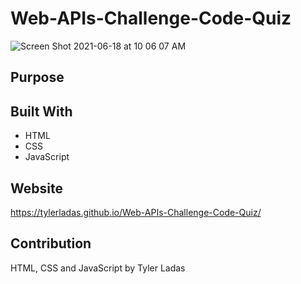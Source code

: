 # Web-APIs-Challenge-Code-Quiz

![Screen Shot 2021-06-18 at 10 06 07 AM](https://user-images.githubusercontent.com/78171259/122573788-f6033880-d01c-11eb-85f1-bc2e48606e6e.png)

## Purpose
 

## Built With
* HTML
* CSS
* JavaScript

## Website
https://tylerladas.github.io/Web-APIs-Challenge-Code-Quiz/

## Contribution
HTML, CSS and JavaScript by Tyler Ladas
